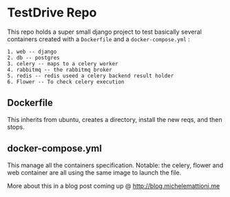 # TestDrive Repo

This repo holds a super small django project to test basically several containers created with a `Dockerfile` 
and a `docker-compose.yml` :

	1. web -- django
	2. db -- postgres
	3. celery -- maps to a celery worker
	4. rabbitmq -- the rabbitmq broker
	5. redis -- redis useed a celery backend result holder
	6. Flower -- To check celery execution
	

## Dockerfile

This inherits from ubuntu, creates a directory, install the new reqs, and then stops.

## docker-compose.yml

This manage all the containers specification. Notable: the celery, flower and web container
are all using the same image to launch the file.

More about this in a blog post coming up @ http://blog.michelemattioni.me
